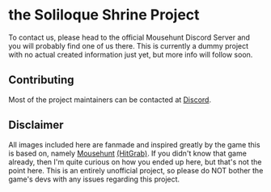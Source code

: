 # the Soliloque Shrine Project

To contact us, please head to the official Mousehunt Discord Server and you will probably find one of us there. This is currently a dummy project with no actual created information just yet, but more info will follow soon.

## Contributing

Most of the project maintainers can be contacted at [Discord](https://discord.gg/mousehunt).

## Disclaimer

All images included here are fanmade and inspired greatly by the game this is based on, namely [Mousehunt](https://www.mousehuntgame.com/) [(HitGrab)](https://hitgrab.com/). If you didn't know that game already, then I'm quite curious on how you ended up here, but that's not the point here. This is an entirely unofficial project, so please do NOT bother the game's devs with any issues regarding this project.